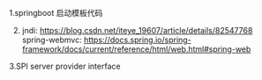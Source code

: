 1.springboot 启动模板代码 
      
2. jndi:   https://blog.csdn.net/iteye_19607/article/details/82547768    
   spring-webmvc: https://docs.spring.io/spring-framework/docs/current/reference/html/web.html#spring-web 
   
3.SPI  server provider interface 


